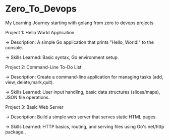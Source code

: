 # Zero_To_Devops
My Learning Journey starting with golang from zero to devops projects

Project 1: Hello World Application

->  Description: A simple Go application that prints "Hello, World!" to the console.

->  Skills Learned: Basic syntax, Go environment setup.

Project 2: Command-Line To-Do List

->  Description: Create a command-line application for managing tasks (add, view, delete,mark,quit).

->  Skills Learned: User input handling, basic data structures (slices/maps), JSON file operations.

Project 3: Basic Web Server

->  Description: Build a simple web server that serves static HTML pages.

->  Skills Learned: HTTP basics, routing, and serving files using Go's net/http package., 
